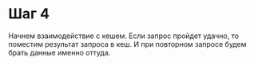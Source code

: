 # Шаг 4

Начнем взаимодействие с кешем. Если запрос пройдет удачно, то поместим результат запроса в кеш. И при повторном запросе будем брать данные именно оттуда.
